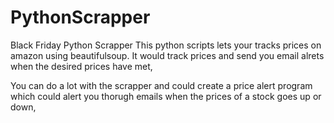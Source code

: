 # PythonScrapper

Black Friday Python Scrapper
This python scripts lets your tracks prices on amazon using beautifulsoup. It would track prices and send you email alrets when the desired prices have met,

You can do a lot with the scrapper and could create a price alert program which could alert you thorugh emails when the prices of a stock goes up or down,
